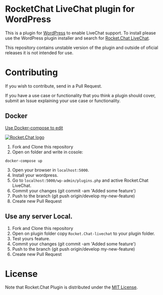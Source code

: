 RocketChat LiveChat plugin for WordPress 
===


This is a plugin for [WordPress](http://www.wordpress.org) to enable LiveChat support. To install please use the WordPress plugin installer and search for [Rocket.Chat LiveChat](https://wordpress.org/plugins/rocketchat-livechat/).

This repository contains unstable version of the plugin and outside of oficial releases it is not intended for use. 


# Contributing

If you wish to contribute, send in a Pull Request.

If you have a use case or functionality that you think a plugin should cover, submit an Issue explaining your use case or functionality.


## Docker

[Use Docker-compose to edit](https://rocket.chat/docs/installation/docker-containers/docker-compose/)

[![Rocket.Chat logo](https://d207aa93qlcgug.cloudfront.net/1.95.5.qa/img/nav/docker-logo-loggedout.png)](https://hub.docker.com/r/rocketchat/rocket.chat/)

1. Fork and Clone this repository
2. Open on folder and write in cosole:
```
docker-compose up
```
3. Open your browser in ```localhost:5000```.
4. Install your wordpress.
5. Go to ```localhost:5000/wp-admin/plugins.php``` and active Rocket.Chat LiveChat.
6. Commit your changes (git commit -am 'Added some feature')
7. Push to the branch (git push origin/develop my-new-feature)
8. Create new Pull Request

## Use any server Local.
1. Fork and Clone this repository
2. Open on plugin folder copy ```Rocket.Chat-livechat``` to your plugin folder.
3. Test yours feature.
4. Commit your changes (git commit -am 'Added some feature')
6. Push to the branch (git push origin/develop my-new-feature)
7. Create new Pull Request

# License
Note that Rocket.Chat Plugin is distributed under the [MIT License](https://github.com/oguhpereira/WordPressPlugin/blob/develop/LICENSE).

